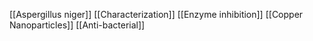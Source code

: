 [[Aspergillus niger]]
[[Characterization]]
[[Enzyme inhibition]]
[[Copper Nanoparticles]]
[[Anti-bacterial]]
